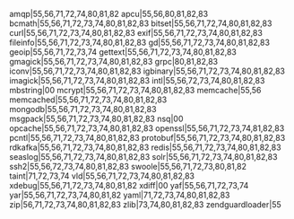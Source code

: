 amqp|55,56,71,72,74,80,81,82
apcu|55,56,80,81,82,83
bcmath|55,56,71,72,73,74,80,81,82,83
bitset|55,56,71,72,74,80,81,82,83
curl|55,56,71,72,73,74,80,81,82,83
exif|55,56,71,72,73,74,80,81,82,83
fileinfo|55,56,71,72,73,74,80,81,82,83
gd|55,56,71,72,73,74,80,81,82,83
geoip|55,56,71,72,73,74
gettext|55,56,71,72,73,74,80,81,82,83
gmagick|55,56,71,72,73,74,80,81,82,83
grpc|80,81,82,83
iconv|55,56,71,72,73,74,80,81,82,83
igbinary|55,56,71,72,73,74,80,81,82,83
imagick|55,56,71,72,73,74,80,81,82,83
intl|55,56,72,73,74,80,81,82,83
mbstring|00
mcrypt|55,56,71,72,73,74,80,81,82,83
memcache|55,56
memcached|55,56,71,72,73,74,80,81,82,83
mongodb|55,56,71,72,73,74,80,81,82,83
msgpack|55,56,71,72,73,74,80,81,82,83
nsq|00
opcache|55,56,71,72,73,74,80,81,82,83
openssl|55,56,71,72,73,74,81,82,83
pcntl|55,56,71,72,73,74,80,81,82,83
protobuf|55,56,71,72,73,74,80,81,82,83
rdkafka|55,56,71,72,73,74,80,81,82,83
redis|55,56,71,72,73,74,80,81,82,83
seaslog|55,56,71,72,73,74,80,81,82,83
solr|55,56,71,72,73,74,80,81,82,83
ssh2|55,56,72,73,74,80,81,82,83
swoole|55,56,71,72,73,80,81,82
taint|71,72,73,74
vld|55,56,71,72,73,74,80,81,82,83
xdebug|55,56,71,72,73,74,80,81,82
xdiff|00
yaf|55,56,71,72,73,74
yar|55,56,71,72,73,74,80,81,82
yaml|71,72,73,74,80,81,82,83
zip|56,71,72,73,74,80,81,82,83
zlib|73,74,80,81,82,83
zendguardloader|55
